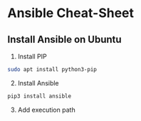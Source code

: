 # Ansible Cheat-Sheet
## Install Ansible on Ubuntu
1. Install PIP
```bash
sudo apt install python3-pip
```
2. Install Ansible
```bash
pip3 install ansible
```
3. Add execution path
```bash

```